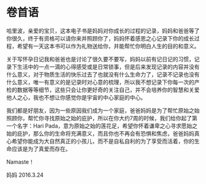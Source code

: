 # 卷首语

哈里波，亲爱的宝贝，这本电子书是妈妈对你成长的过程的记录，妈妈和爸爸等了你很久，终于有资格可以请你来并照顾你了，妈妈怀着感恩之心记录下你的成长过程，希望有一天这本书可以作为礼物送给你，并能帮忙你明白人生的目的和意义。

关于写怀孕日记我和爸爸也是讨论了很久要不要写，妈妈以前有记日记的习惯，记录下生活中的一点一滴的心得感受或是日常锁事，但是后来发现记录的内容并没有什么意义，对于物质生活的快乐过去了也就没有什么生命力了，记录不记录也没有什么意义，唯一有意义的是记录时对心意的梳理，所以我不想记录下你每一次的产检的数据等等细节，这些只会让你更好奇的关注自己，并不会培养你的智慧和关爱他人之心，我也不想让你感觉你是宇宙的中心家庭的中心。

我们都是好朋友，因为一些原因我们成为一个家庭，爸爸妈妈是为了帮忙原始之始照顾你，帮忙你寻找原始之始的庇护，所以在你大约7周的时候，我们给你起了第一个名字：Hari Pada，意为原始之始的莲花足，希望你怀着谦卑之心寻求愿始之始的庇护，那么你的生命将充满意义，而且你也不再会有恐惧和焦虑，爸爸妈妈真心希望你能成为大自然真正的小孩儿，而不是自私自利的为了享受而活着，你的生命应该是为了真爱而存在。

Namaste！

妈妈 2016.3.24
